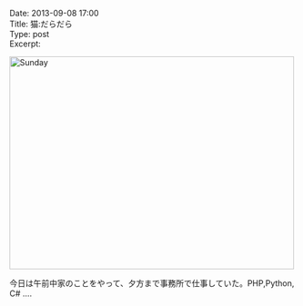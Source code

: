 Date: 2013-09-08 17:00  
Title: 猫:だらだら  
Type: post  
Excerpt:   


<a href="http://www.flickr.com/photos/hdknr/9706771657/" title="Sunday by hidelafoglia, on Flickr"><img src="https://farm3.staticflickr.com/2820/9706771657_c0b3035263.jpg" width="500" height="375" alt="Sunday"></a>

今日は午前中家のことをやって、夕方まで事務所で仕事していた。PHP,Python, C# ….